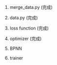 1. merge_data.py (完成)

2. data.py (完成)

3. loss function (完成)

4. optimizer (完成)

5. BPNN

5. trainer




